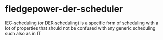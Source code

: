 # fledgepower-der-scheduler
IEC-scheduling (or DER-scheduling) is a specific form of scheduling with a lot of properties that should not be confused with any generic scheduling such also as in IT
